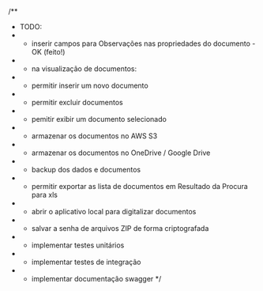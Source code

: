 /** 
* TODO:
* - inserir campos para Observações nas propriedades do documento - OK (feito!)
* - na visualização de documentos:
*    - permitir inserir um novo documento
*    - permitir excluir documentos
*    - pemitir exibir um documento selecionado
* - armazenar os documentos no AWS S3
* - armazenar os documentos no OneDrive / Google Drive
* - backup dos dados e documentos
* - permitir exportar as lista de documentos em Resultado da Procura para xls
* - abrir o aplicativo local para digitalizar documentos
* - salvar a senha de arquivos ZIP de forma criptografada
* - implementar testes unitários
* - implementar testes de integração
* - implementar documentação swagger
*/


